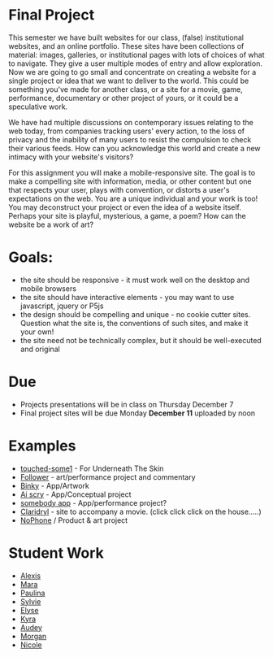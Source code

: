 # Final Project

This semester we have built websites for our class, (false) institutional websites, and an online portfolio. These sites have been collections of material: images, galleries, or institutional pages with lots of choices of what to navigate. They give a user multiple modes of entry and allow exploration. Now we are going to go small and concentrate on creating a website for a single project or idea that we want to deliver to the world. This could be something you've made for another class, or a site for a movie, game, performance, documentary or other project of yours, or it could be a speculative work.

We have had multiple discussions on contemporary issues relating to the web today, from companies tracking users' every action, to the loss of privacy and the inability of many users to resist the compulsion to check their various feeds. How can you acknowledge this world and create a new intimacy with your website's visitors?

For this assignment you will make a mobile-responsive site. The goal is to make a compelling site with information, media, or other content but one that respects your user, plays with convention, or distorts a user's expectations on the web. You are a unique individual and your work is too! You may deconstruct your project or even the idea of a website itself. Perhaps your site is playful, mysterious, a game, a poem? How can the website be a work of art?

# Goals:
* the site should be responsive - it must work well on the desktop and mobile browsers
* the site should have interactive elements - you may want to use javascript, jquery or P5js
* the design should be compelling and unique - no cookie cutter sites. Question what the site is, the conventions of such sites, and make it your own!
* the site need not be technically complex, but it should be well-executed and original

# Due
* Projects presentations will be in class on Thursday December 7
* Final project sites will be due Monday **December 11** uploaded by noon

# Examples

* [touched-some1](http://touched-some1.com) - For Underneath The Skin
* [Follower](http://follower.today) - art/performance project and commentary
* [Binky](http://binky.app) - App/Artwork
* [Ai scry](http://u1f52e.net) - App/Conceptual project
* [somebody app](http://somebodyapp.com) - App/performance project?
* [Claridryl](http://www.adultswim.com/promotions/claridryl/) - site to accompany a movie. (click click click on the house.....)
* [NoPhone](http://thenophone.com) / Product & art project

# Student Work

* [Alexis](storm.usc.edu/~bradby/final_project/button.html)  
* [Mara](http://storm.usc.edu/~mpleasure/iml400/Elvis/elvis_index.html)  
* [Paulina](http://storm.usc.edu/~pordaz/iml400final/final.html)
* [Sylvie](http://storm.usc.edu/~howton/iml400/work/waiting-room/index.html) 
* [Elyse](http://storm.usc.edu/~elysewan/thesis_website/) 
* [Kyra](http://storm.usc.edu/~kyrabrow/iml400/final/index.html)
* [Audey](storm.usc.edu/~audeyshe/IML400/final/book.html)
* [Morgan](http://storm.usc.edu/~morganch/modernlovedictionary/index.html)
* [Nicole](http://nicoleblue.design/finalProject/1.html)
